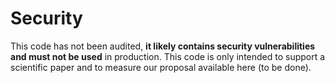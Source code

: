 # Security 

This code has not been audited,  **it likely contains security vulnerabilities and must not be used** in production. This code is only intended to support a scientific paper and to measure our proposal available here (to be done).